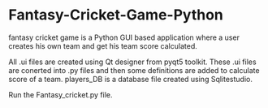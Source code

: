 # Fantasy-Cricket-Game-Python
fantasy cricket game is a Python GUI based application where a user creates his own team and get his team score calculated.

All .ui files are created using Qt designer from pyqt5 toolkit.
These .ui files are conerted into .py files and then some definitions are added to calculate score of a team.
players_DB is a database file created using Sqlitestudio.

Run the Fantasy_cricket.py file.

